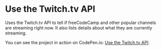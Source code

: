 # Use the Twitch.tv API
Uses the Twitch.tv API to tell if freeCodeCamp and other popular channels are streaming right now. It also lists details about what they are currently streaming.

You can see the project in action on CodePen.io: [Use the Twitch.tv API](https://codepen.io/jdsandifer/full/XVgOEJ/).
